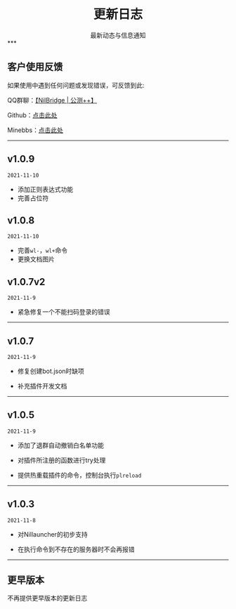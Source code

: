 # <center>更新日志</center>

<center>最新动态与信息通知</center>
***

## 客户使用反馈

如果使用中遇到任何问题或发现错误，可反馈到此:

QQ群聊：[【NilBridge | 公测++】](https://jq.qq.com/?_wv=1027&k=CgyVAMM8)

Github：[点击此处](https://github.com/xbridgex/nilbridge)

Minebbs：[点击此处](https://www.minebbs.com/resources/nilbridge-bds.3107/)

***

## v1.0.9
`2021-11-10`

 - 添加正则表达式功能
 - 完善占位符

## v1.0.8
`2021-11-10`

 - 完善`wl-`，`wl+`命令
 - 更换文档图片

## v1.0.7v2
`2021-11-9`

 - 紧急修复一个不能扫码登录的错误

***

## v1.0.7
`2021-11-9`

 - 修复创建bot.json时缺项

 - 补充插件开发文档

***

## v1.0.5 
`2021-11-9`

 - 添加了退群自动撤销白名单功能

 - 对插件所注册的函数进行try处理

 - 提供热重载插件的命令，控制台执行`plreload`

***

## v1.0.3
`2021-11-8`

 - 对Nillauncher的初步支持

 - 在执行命令到不存在的服务器时不会再报错

***


## 更早版本

不再提供更早版本的更新日志